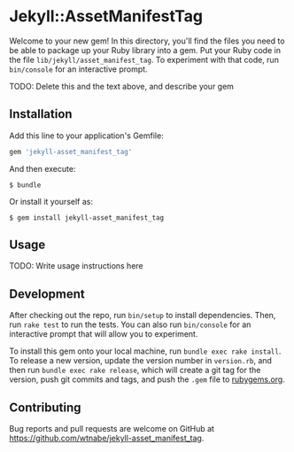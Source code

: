 # Jekyll::AssetManifestTag

Welcome to your new gem! In this directory, you'll find the files you need to be able to package up your Ruby library into a gem. Put your Ruby code in the file `lib/jekyll/asset_manifest_tag`. To experiment with that code, run `bin/console` for an interactive prompt.

TODO: Delete this and the text above, and describe your gem

## Installation

Add this line to your application's Gemfile:

```ruby
gem 'jekyll-asset_manifest_tag'
```

And then execute:

    $ bundle

Or install it yourself as:

    $ gem install jekyll-asset_manifest_tag

## Usage

TODO: Write usage instructions here

## Development

After checking out the repo, run `bin/setup` to install dependencies. Then, run `rake test` to run the tests. You can also run `bin/console` for an interactive prompt that will allow you to experiment.

To install this gem onto your local machine, run `bundle exec rake install`. To release a new version, update the version number in `version.rb`, and then run `bundle exec rake release`, which will create a git tag for the version, push git commits and tags, and push the `.gem` file to [rubygems.org](https://rubygems.org).

## Contributing

Bug reports and pull requests are welcome on GitHub at https://github.com/wtnabe/jekyll-asset_manifest_tag.
